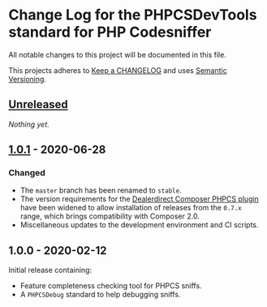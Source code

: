 # Change Log for the PHPCSDevTools standard for PHP Codesniffer

All notable changes to this project will be documented in this file.

This projects adheres to [Keep a CHANGELOG](http://keepachangelog.com/) and uses [Semantic Versioning](http://semver.org/).


## [Unreleased]

_Nothing yet._


## [1.0.1] - 2020-06-28

### Changed
* The `master` branch has been renamed to `stable`.
* The version requirements for the [Dealerdirect Composer PHPCS plugin] have been widened to allow installation of releases from the `0.7.x` range, which brings compatibility with Composer 2.0.
* Miscellaneous updates to the development environment and CI scripts.


## 1.0.0 - 2020-02-12

Initial release containing:
* Feature completeness checking tool for PHPCS sniffs.
* A `PHPCSDebug` standard to help debugging sniffs.


[Unreleased]: https://github.com/PHPCSStandards/PHPCSDevTools/compare/master...HEAD
[1.0.1]: https://github.com/PHPCSStandards/PHPCSDevTools/compare/1.0.0...1.0.1

[Dealerdirect Composer PHPCS plugin]: https://github.com/Dealerdirect/phpcodesniffer-composer-installer/
